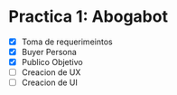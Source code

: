 # Practica 1: Abogabot
- [x]  Toma de requerimeintos
- [x]  Buyer Persona
- [x]  Publico Objetivo
- [ ]  Creacion de UX
- [ ]  Creacion de UI
